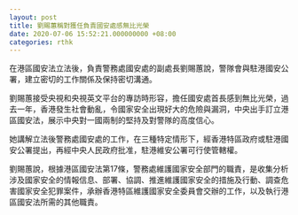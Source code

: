 ```yaml
---
layout: post
title: 劉賜蕙稱對獲任負責國安處感無比光榮
date: 2020-07-06 15:52:21.000000000 +08:00
categories: rthk
---
```


在港區國安法立法後，負責警務處國安處的副處長劉賜蕙說，警隊會與駐港國安公署，建立密切的工作關係及保持密切溝通。

劉賜蕙接受央視和央視英文平台的專訪時形容，擔任國安處首長感到無比光榮，過去一年，香港發生社會動亂，令國家安全出現好大的危險與漏洞，中央出手訂立港區國安法，展示中央對一國兩制的堅持及對警隊的高度信心。

她講解立法後警務處國安處的工作，在三種特定情形下，經香港特區政府或駐港國安公署提出，再經中央人民政府批准，駐港維安公署可行使管轄權。

劉賜蕙說，根據港區國安法第17條，警務處維護國家安全部門的職責，是收集分析涉及國家安全的情報信息、部署、協調、推進維護國家安全的措施及行動、調查危害國家安全犯罪案件，承辦香港特區維護國家安全委員會交辦的工作，以及執行港區國安法所需的其他職責。
